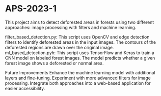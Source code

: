 # APS-2023-1
This project aims to detect deforested areas in forests using two different approaches: image processing with filters and machine learning. 

filter_based_detection.py: This script uses OpenCV and edge detection filters to identify deforested areas in the input images. The contours of the deforested regions are drawn over the original image.
ml_based_detection.pyh: This script uses TensorFlow and Keras to train a CNN model on labeled forest images. The model predicts whether a given forest image shows a deforested or normal area.

Future Improvements
Enhance the machine learning model with additional layers and fine-tuning.
Experiment with more advanced filters for image processing.
Integrate both approaches into a web-based application for easier accessibility.

